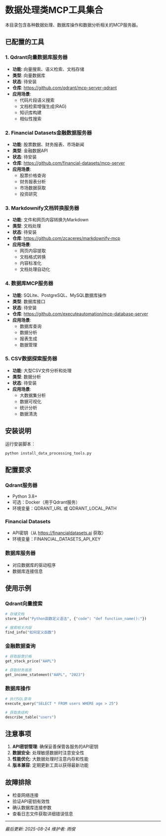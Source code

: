 # 数据处理类MCP工具集合

本目录包含各种数据处理、数据库操作和数据分析相关的MCP服务器。

## 已配置的工具

### 1. Qdrant向量数据库服务器
- **功能**: 向量搜索、语义检索、文档存储
- **类型**: 向量数据库
- **状态**: 待安装
- **仓库**: https://github.com/qdrant/mcp-server-qdrant
- **应用场景**: 
  - 代码片段语义搜索
  - 文档检索增强生成(RAG)
  - 知识库构建
  - 相似性搜索

### 2. Financial Datasets金融数据服务器
- **功能**: 股票数据、财务报表、市场新闻
- **类型**: 金融数据API
- **状态**: 待安装
- **仓库**: https://github.com/financial-datasets/mcp-server
- **应用场景**:
  - 股票价格查询
  - 财务报表分析
  - 市场数据获取
  - 投资研究

### 3. Markdownify文档转换服务器
- **功能**: 文件和网页内容转换为Markdown
- **类型**: 文档处理
- **状态**: 待安装
- **仓库**: https://github.com/zcaceres/markdownify-mcp
- **应用场景**:
  - 网页内容提取
  - 文档格式转换
  - 内容标准化
  - 文档处理自动化

### 4. 数据库MCP服务器
- **功能**: SQLite、PostgreSQL、MySQL数据库操作
- **类型**: 数据库接口
- **状态**: 待安装
- **仓库**: https://github.com/executeautomation/mcp-database-server
- **应用场景**:
  - 数据库查询
  - 数据分析
  - 报表生成
  - 数据管理

### 5. CSV数据探索服务器
- **功能**: 大型CSV文件分析和处理
- **类型**: 数据分析
- **状态**: 待安装
- **应用场景**:
  - 大数据集分析
  - 数据可视化
  - 统计分析
  - 数据清洗

## 安装说明

运行安装脚本：
```bash
python install_data_processing_tools.py
```

## 配置要求

### Qdrant服务器
- Python 3.8+
- 可选：Docker（用于Qdrant服务）
- 环境变量：QDRANT_URL 或 QDRANT_LOCAL_PATH

### Financial Datasets
- API密钥（从 https://financialdatasets.ai 获取）
- 环境变量：FINANCIAL_DATASETS_API_KEY

### 数据库服务器
- 对应数据库的驱动程序
- 数据库连接信息

## 使用示例

### Qdrant向量搜索
```python
# 存储文档
store_info("Python函数定义语法", {"code": "def function_name():"})

# 搜索相关内容
find_info("如何定义函数")
```

### 金融数据查询
```python
# 获取股票价格
get_stock_price("AAPL")

# 获取财务报表
get_income_statement("AAPL", "2023")
```

### 数据库操作
```python
# 执行SQL查询
execute_query("SELECT * FROM users WHERE age > 25")

# 获取表结构
describe_table("users")
```

## 注意事项

1. **API密钥管理**: 确保妥善保管各服务的API密钥
2. **数据安全**: 处理敏感数据时注意安全性
3. **性能优化**: 大数据处理时注意内存和性能
4. **版本兼容**: 定期更新工具以获得最新功能

## 故障排除

- 检查网络连接
- 验证API密钥有效性
- 确认数据库连接参数
- 查看日志文件获取详细错误信息

---

*最后更新: 2025-08-24*
*维护者: 雨俊*